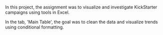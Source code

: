 In this project, the assignment was to visualize and investigate KickStarter campaigns using tools in Excel.

In the tab, 'Main Table', the goal was to clean the data and visualize trends using conditional formatting.


